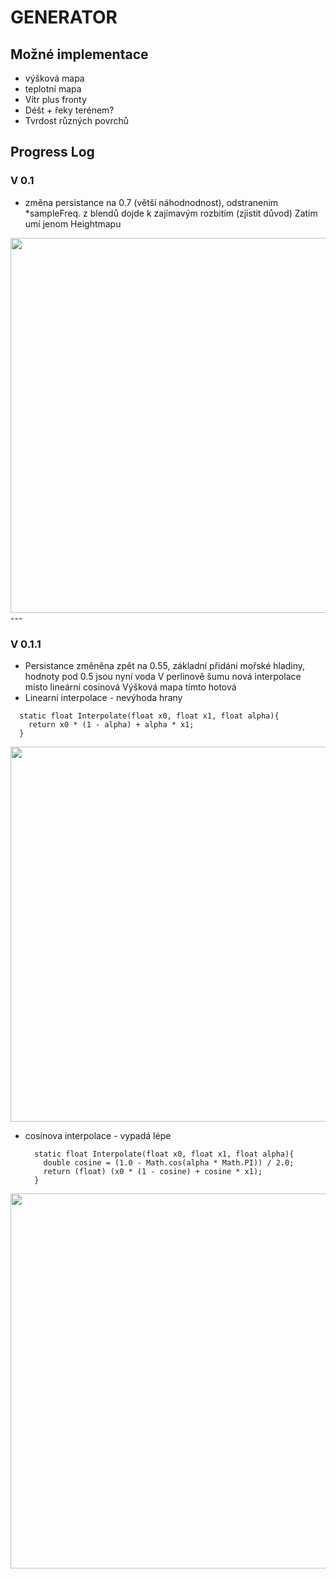 # GENERATOR
## Možné implementace

- výšková mapa
- teplotní mapa
- Vítr plus fronty
- Déšt + řeky terénem?
- Tvrdost různých povrchů


## Progress Log
### V 0.1 
- změna persistance na 0.7 (větší náhodnodnost), odstranenim *sampleFreq. z blendů dojde k zajímavým rozbitím (zjistit důvod)
Zatím umí jenom Heightmapu
<img src="C:\Users\vaxon\IdeaProjects\teplotnimapa\src\images\perlin noise with no samplefrequency in smooth noise.png" width="800" height="600"/>
---

### V 0.1.1 
- Persistance změněna zpět na 0.55, základní přidání mořské hladiny, hodnoty pod 0.5 jsou nyní voda V perlinově šumu nová interpolace místo lineární cosinová Výšková mapa tímto hotová
- Linearní interpolace - nevýhoda hrany<br>
```
  static float Interpolate(float x0, float x1, float alpha){
    return x0 * (1 - alpha) + alpha * x1;    
  }
```
<img src="C:\Users\vaxon\IdeaProjects\teplotnimapa\src\images\V 0.1.1 - linear interpolation.png" width="800" height="600"/>

- cosinova interpolace - vypadá lépe<br>
  ```
    static float Interpolate(float x0, float x1, float alpha){
      double cosine = (1.0 - Math.cos(alpha * Math.PI)) / 2.0;
      return (float) (x0 * (1 - cosine) + cosine * x1);
    }
  ```
<img src="C:\Users\vaxon\IdeaProjects\teplotnimapa\src\images\V 0.1.1 - cosine interpolation.png" width="800" height="600">
